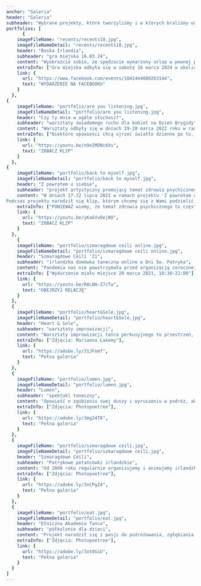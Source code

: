 ```yaml
---
anchor: "Galeria"
header: "Galeria"
subheader: "Wybrane projekty, które tworzyliśmy i w których braliśmy udział."
portfolios: [
      {
    imageFileName: "recents/recents18.jpg",
    imageFileNameDetail: "recents/recents18.jpg",
    header: "Boska Irlandia",
    subheader: "gra miejska 16.03.24",
    content: "Wyobraźcie sobie, że spędzacie wymarzony urlop w pewnej przytulnej irlandzkiej wiosce i jeden mały spacer zmienia wszystko. Zamiast cieszyć się wakacjami, napełniać brzuchy słodkimi scone'ami, aktywizować trekingiem po zielonych równinach lub relaksować się wieczorami w pubie, będziecie musieli podołać kilku wyzwaniom, aby Wasze życie wróciło do normy. Jeśli nie straszne Wam krajobrazy pola bitwy, macie celne oko, artystyczne zapędy, bystre umysły, poczucie rytmu i wiedzę rozległą niczym druidzi, na pewno poradzicie sobie doskonale!",
    extraInfo: ["Gra miejska odbyła się w sobotę 16 marca 2024 w okolicach Starego Miasta w Poznaniu."],
    link: {
      url: "https://www.facebook.com/events/1041444080263144",
      text: "WYDARZENIE NA FACEBOOKU"
    }
  },  
{
    imageFileName: "portfolio/are you listening.jpg",
    imageFileNameDetail: "portfolio/are you listening.jpg",
    header: "Czy ty mnie w ogóle słuchasz?",
    subheader: "warsztaty świadomego ruchu dla kobiet na Dzień Brygidy",
    content: "Warsztaty odbyły się w dniach 19-20 marca 2022 roku w ramach projektu Dzień Brygidy. Projekt powstał z myślą o pobudzeniu gotowości zarówno do uważnego słuchania, jak i korzystania z własnego głosu, mówienia o emocjach i potrzebach oraz odważnego komunikowania swojej wizji.",
    extraInfo: ["Niektóre opowieści chcą ujrzeć światło dzienne po to, aby nabyć więcej mocy, transformować i wzniecać fale inspiracji do działania w innych ludziach. Inne mają wybrzmieć po to, aby wreszcie straciły swoją moc, aby przestały wzbudzać strach, aby zostały przetrawione, ucieleśnione i pożegnane, aby zrobiły miejsce na nowe jakości."],
    link: {
      url: "https://youtu.be/n9eIMDNc6Xs",
      text: "ZOBACZ KLIP"
    }
  },  
{
    imageFileName: "portfolio/back to myself.jpg",
    imageFileNameDetail: "portfolio/back to myself.jpg",
    header: "Z powrotem u siebie",
    subheader: "projekt artystyczny promujący temat zdrowia psychicznego",
    content: "W dniach 17-22 lipca 2021 w ramach projektu 'Z powrotem u siebie' spotkało się 9 kobiet z bardzo różnych światów. Wszystkie spragnione bezpiecznej przestrzeni do mówienia, płakania, dzielenia się emocjami, bycia wysłuchanymi, ruszania się i bycia poruszanymi. Zadziało się połączenie i piękno oraz ogromny szacunek dla tej całej różnorodności charakterologicznej. Czasem jedyne, czego trzeba, by zapoczątkować procesy leczenia, to czułość, otwartość i gotowość do zobaczenia drugiego człowieka.
Podczas projektu narodził się klip, którym chcemy się z Wami podzielić, pokazać światu, szeroko.  ",
    extraInfo: ["PONIEWAŻ wiemy, że temat zdrowia psychicznego to często temat tabu.","PONIEWAŻ widzimy, że często bywa wstydliwy.","PONIEWAŻ zauważamy, że nie zawsze łatwo o nim mówić.","PONIEWAŻ czujemy, że jego oswojenie może wiele zmienić.","PONIEWAŻ doświadczamy, że umiejętność podtrzymywania swojej odporności na zawirowania życia jest często na wyciągnięcie ręki."],
    link: {
      url: "https://youtu.be/yKakVvDejN0",
      text: "ZOBACZ KLIP"
    }
  },
    {
    imageFileName: "portfolio/szmaragdowe ceili online.jpg",
    imageFileNameDetail: "portfolio/szmaragdowe ceili online.jpg",
    header: "Szmaragdowe Céilí '21",
    subheader: "irlandzka domówka taneczna online w Dni Św. Patryka",
    content: "Pandemia nas nie powstrzymała przed organizacją corocznej potańcówki patrykowej! Co więcej, zainspirowała do zrobienia imprezy na skalę ogólnopolską, w sieci. Podczas Szmaragdowego Céilí online miały miejsce animacje taneczne dla totalnie początkujących, intrygujące warsztaty dla już tańczących, opowieści o tańcu i muzyce, spotkanie z panią Ambasador Irlandii oraz koncert muzyki irlandzkiej.",
    extraInfo: ["Wydarzenie miało miejsce 20 marca 2021, 18:30-22:00"],
    link: {
      url: "https://youtu.be/R8LNH-Z7cTw",
      text: "OBEJRZYJ RELACJĘ"
    }
  },
  {
    imageFileName: "portfolio/heart&Sole.jpg",
    imageFileNameDetail: "portfolio/heart&Sole.jpg",
    header: "Heart & Sole",
    subheader: "warsztaty improwizacji",
    content: "Warsztaty improwizacji tańca perkusyjnego to przestrzeń, gdzie uczestnicy ryzykują rozwijaniem kreatywności, odkrywaniem odwagi, znajdowaniem samoakceptacji, odczuwaniem przyjemności, nawiązywaniem połączenia ze sobą, innymi uczestnikami oraz muzyką. Daty kolejnych planowanych spotkań znajdziecie w Aktualnościach.",
    extraInfo: ["Zdjęcia: Marianna Łakomy"],
    link: {
      url: "https://adobe.ly/31JFomf",
      text: "Pełna galeria"
    }
  },
  {
    imageFileName: "portfolio/lumen.jpg",
    imageFileNameDetail: "portfolio/lumen.jpg",
    header: "Lumen",
    subheader: "spektakl taneczny",
    content: "Opowieść o zgubieniu swej duszy i wyruszeniu w podróż, aby ją odnaleźć. Opowieść o zwątpieniu we własną siłę. Opowieść o poszukiwaniu własnej prawdy i wewnętrznego światła. Spektakl tancerzy ze społeczności EtnoBalans oraz tancerzy Swing Craze i utalentowanych muzyków sesyjnych stworzony z okazji 10-lecia Zespołu Tańca Irlandzkiego Celtica i wystawiony na deskach Sceny Wspólnej w Poznaniu.",
    extraInfo: ["Zdjęcia: Photopoetree"],
    link: {
      url: "https://adobe.ly/3mg24T8",
      text: "Pełna galeria"
    }
  },
  {
    imageFileName: "portfolio/szmaragdowe ceili.jpg",
    imageFileNameDetail: "portfolio/szmaragdowe ceili.jpg",
    header: "Szmaragdowe Céilí",
    subheader: "Patrykowe potańcówki irlandzkie",
    content: "Od 2008 roku regularnie organizujemy i animujemy irlandzkie imprezy céilí. Największa z nich - Szmaragdowe Céilí w Poznaniu - jest już stałym elementem obchodów Dni Świętego Patryka i jest organizowane pod auspicjami Fundacji Kultury Irlandzkiej. Są to jedyne w swoim rodzaju spotkania z energią irlandzkiego tańca i muzyki, a przede wszystkim spotkania z różnorodnymi ludźmi, których łączy wspólna pasja i miłość.",
    extraInfo: ["Zdjęcia: Photopoetree"],
    link: {
      url: "https://adobe.ly/3oCPgZ4",
      text: "Pełna galeria"
    }
  },
  {
    imageFileName: "portfolio/eat.jpg",
    imageFileNameDetail: "portfolio/eat.jpg",
    header: "Etniczna Akademia Tańca",
    subheader: "półkolonie dla dzieci",
    content: "Projekt narodził się z pasji do podróżowania, zgłębiania wiedzy o różnych kulturach i potrzeby dzielenia się ideą, że wszyscy jesteśmy tak różni i tak podobni zarazem. Twórcze i inspirujące zajęcia dla dzieci w wieku 5-12 lat łączą taniec, muzykę, śpiew, gry lingwistyczne, zabawy plastyczne i wiele innych pasjonujących zajęć. Dzięki przyjaciołom (tancerzom, muzykom, gawędziarzom, nauczycielom) udało nam się stworzyć program edukacyjny, który jest przemyślany, zabawny i fascynujący. Do tej pory udało nam się odkryć takie rejony świata jak: Afryka, Ameryka, kraje arabskie, Brazylia, Francja, Hawaje, Indie, Izrael, Irlandia, Filipiny, Polska, Hiszpania.",
    extraInfo: ["Zdjęcia: Photopoetree"],
    link: {
      url: "https://adobe.ly/3ot8GiU",
      text: "Pełna galeria"
    }
  }
]
---
```

